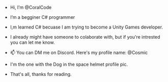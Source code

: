 - Hi, I’m @CoralCode
- I’m a begginer C# programmer
- I,m learned C# becuase I am trying to become a Unity Games developer.
- I already might have someone to colaborate with, but if you're intrested you can let me know.
- 📫 You can DM me on Discord. Here's my profile name: @Cosmic
- I'm the one with the Dog in the space helmet profile pic.

- That's all, thanks for reading.
